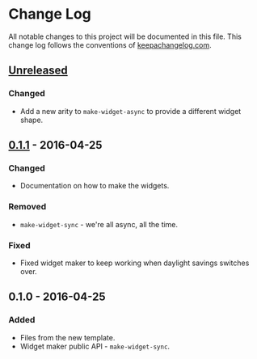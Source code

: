 # Change Log
All notable changes to this project will be documented in this file. This change log follows the conventions of [keepachangelog.com](http://keepachangelog.com/).

## [Unreleased]
### Changed
- Add a new arity to `make-widget-async` to provide a different widget shape.

## [0.1.1] - 2016-04-25
### Changed
- Documentation on how to make the widgets.

### Removed
- `make-widget-sync` - we're all async, all the time.

### Fixed
- Fixed widget maker to keep working when daylight savings switches over.

## 0.1.0 - 2016-04-25
### Added
- Files from the new template.
- Widget maker public API - `make-widget-sync`.

[Unreleased]: https://github.com/your-name/closeness/compare/0.1.1...HEAD
[0.1.1]: https://github.com/your-name/closeness/compare/0.1.0...0.1.1

